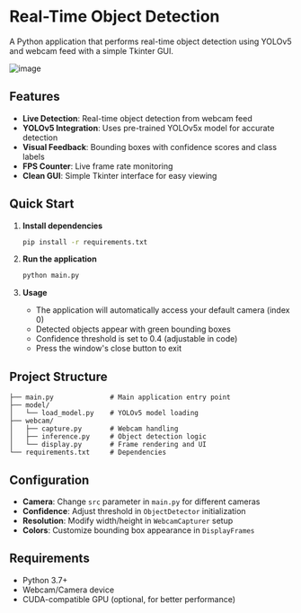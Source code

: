 # Real-Time Object Detection

A Python application that performs real-time object detection using YOLOv5 and webcam feed with a simple Tkinter GUI.

![image](https://github.com/user-attachments/assets/c14b87a0-ca55-4de5-a7d5-7bd2012d8c76)


## Features

- **Live Detection**: Real-time object detection from webcam feed
- **YOLOv5 Integration**: Uses pre-trained YOLOv5x model for accurate detection
- **Visual Feedback**: Bounding boxes with confidence scores and class labels
- **FPS Counter**: Live frame rate monitoring
- **Clean GUI**: Simple Tkinter interface for easy viewing

## Quick Start

1. **Install dependencies**
   ```bash
   pip install -r requirements.txt
   ```

2. **Run the application**
   ```bash
   python main.py
   ```

3. **Usage**
   - The application will automatically access your default camera (index 0)
   - Detected objects appear with green bounding boxes
   - Confidence threshold is set to 0.4 (adjustable in code)
   - Press the window's close button to exit

## Project Structure

```
├── main.py              # Main application entry point
├── model/
│   └── load_model.py    # YOLOv5 model loading
├── webcam/
│   ├── capture.py       # Webcam handling
│   ├── inference.py     # Object detection logic
│   └── display.py       # Frame rendering and UI
└── requirements.txt     # Dependencies
```

## Configuration

- **Camera**: Change `src` parameter in `main.py` for different cameras
- **Confidence**: Adjust threshold in `ObjectDetector` initialization
- **Resolution**: Modify width/height in `WebcamCapturer` setup
- **Colors**: Customize bounding box appearance in `DisplayFrames`

## Requirements

- Python 3.7+
- Webcam/Camera device
- CUDA-compatible GPU (optional, for better performance)
